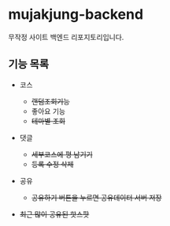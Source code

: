 # mujakjung-backend
무작정 사이트 백엔드 리포지토리입니다.<br>

## 기능 목록
- 코스
  - ~~랜덤조회기능~~
  - 좋아요 기능
  - ~~테마별 조회~~

- 댓글
  - ~~세부코스에 평 남기기~~
  - ~~등록 수정 삭제~~
- 공유
  - ~~공유하기 버튼을 누르면 공유데이터 서버 저장~~
- ~~최근 많이 공유된 핫스팟~~